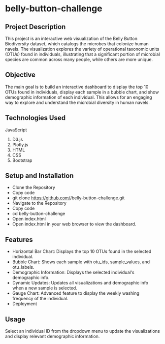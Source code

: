 # belly-button-challenge

## Project Description

This project is an interactive web visualization of the Belly Button Biodiversity dataset, which catalogs the microbes that colonize human navels. The visualization explores the variety of operational taxonomic units (OTUs) found in individuals, illustrating that a significant portion of microbial species are common across many people, while others are more unique.

## Objective

The main goal is to build an interactive dashboard to display the top 10 OTUs found in individuals, display each sample in a bubble chart, and show demographic information of each individual. This allows for an engaging way to explore and understand the microbial diversity in human navels.

## Technologies Used

JavaScript
1. D3.js
2. Plotly.js
3. HTML
4. CSS
5. Bootstrap
## Setup and Installation

- Clone the Repository
- Copy code
- git clone https://github.com/<your-username>/belly-button-challenge.git
- Navigate to the Repository
- Copy code
- cd belly-button-challenge
- Open index.html
- Open index.html in your web browser to view the dashboard.
## Features

- Horizontal Bar Chart: Displays the top 10 OTUs found in the selected individual.
- Bubble Chart: Shows each sample with otu_ids, sample_values, and otu_labels.
- Demographic Information: Displays the selected individual's demographic info.
- Dynamic Updates: Updates all visualizations and demographic info when a new sample is selected.
- Gauge Chart: Advanced feature to display the weekly washing frequency of the individual.
- Deployment

## Usage

Select an individual ID from the dropdown menu to update the visualizations and display relevant demographic information.


